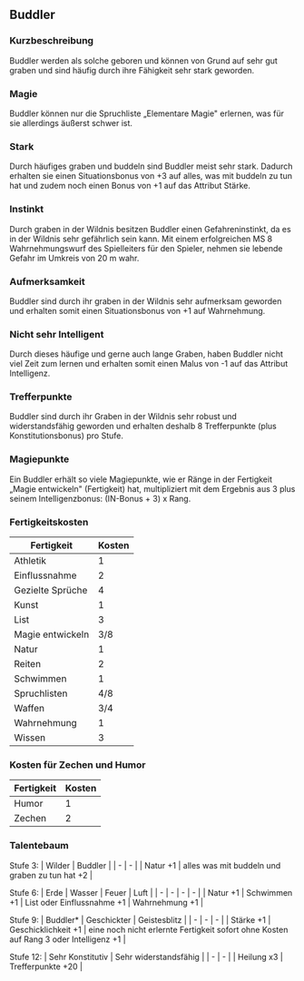 ## Buddler

### Kurzbeschreibung

Buddler werden als solche geboren und können von Grund auf sehr gut graben und sind häufig durch ihre Fähigkeit sehr stark geworden.

### Magie

Buddler können nur die Spruchliste „Elementare Magie" erlernen, was für sie allerdings äußerst schwer ist.

### Stark

Durch häufiges graben und buddeln sind Buddler meist sehr stark. Dadurch erhalten sie einen Situationsbonus von +3 auf alles, was mit buddeln zu tun hat und zudem noch einen Bonus von +1 auf das Attribut Stärke.

### Instinkt

Durch graben in der Wildnis besitzen Buddler einen Gefahreninstinkt, da es in der Wildnis sehr gefährlich sein kann. Mit einem erfolgreichen MS 8 Wahrnehmungswurf des Spielleiters für den Spieler, nehmen sie lebende Gefahr im Umkreis von 20 m wahr.

### Aufmerksamkeit

Buddler sind durch ihr graben in der Wildnis sehr aufmerksam geworden und erhalten somit einen Situationsbonus von +1 auf Wahrnehmung.

### Nicht sehr Intelligent

Durch dieses häufige und gerne auch lange Graben, haben Buddler nicht viel Zeit zum lernen und erhalten somit einen Malus von -1 auf das Attribut Intelligenz.

### Trefferpunkte

Buddler sind durch ihr Graben in der Wildnis sehr robust und widerstandsfähig geworden und erhalten deshalb 8 Trefferpunkte (plus Konstitutionsbonus) pro Stufe.

### Magiepunkte

Ein Buddler erhält so viele Magiepunkte, wie er Ränge in der Fertigkeit „Magie entwickeln" (Fertigkeit) hat, multipliziert mit dem Ergebnis aus 3 plus seinem Intelligenzbonus: (IN-Bonus + 3) x Rang.

### Fertigkeitskosten

| Fertigkeit | Kosten |
| - | - |
| Athletik | 1 |
| Einflussnahme | 2 |
| Gezielte Sprüche | 4 |
| Kunst | 1 |
| List | 3 |
| Magie entwickeln | 3/8 |
| Natur | 1 |
| Reiten | 2 |
| Schwimmen | 1 |
| Spruchlisten | 4/8 |
| Waffen | 3/4 |
| Wahrnehmung | 1 |
| Wissen | 3 |

### Kosten für Zechen und Humor

| Fertigkeit | Kosten |
| - | - |
| Humor | 1 |
| Zechen | 2 |

### Talentebaum

Stufe 3:
| Wilder | Buddler |
| - | - |
| Natur +1 | alles was mit buddeln und graben zu tun hat +2 |

Stufe 6:
| Erde | Wasser | Feuer | Luft |
| - | - | - | - |
| Natur +1 | Schwimmen +1 | List oder Einflussnahme +1 | Wahrnehmung +1 |

Stufe 9:
| Buddler* | Geschickter | Geistesblitz |
| - | - | - |
| Stärke +1 | Geschicklichkeit +1 | eine noch nicht erlernte Fertigkeit sofort ohne Kosten auf Rang 3 oder Intelligenz +1 |

Stufe 12:
| Sehr Konstitutiv | Sehr widerstandsfähig |
| - | - |
| Heilung x3 | Trefferpunkte +20 |
